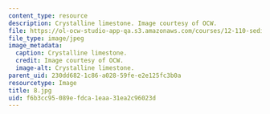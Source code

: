 ```yaml
---
content_type: resource
description: Crystalline limestone. Image courtesy of OCW.
file: https://ol-ocw-studio-app-qa.s3.amazonaws.com/courses/12-110-sedimentary-geology-fall-2004/f6b3cc95089efdca1eaa31ea2c96023d_8.jpg
file_type: image/jpeg
image_metadata:
  caption: Crystalline limestone.
  credit: Image courtesy of OCW.
  image-alt: Crystalline limestone.
parent_uid: 230dd682-1c86-a028-59fe-e2e125fc3b0a
resourcetype: Image
title: 8.jpg
uid: f6b3cc95-089e-fdca-1eaa-31ea2c96023d
---
```

